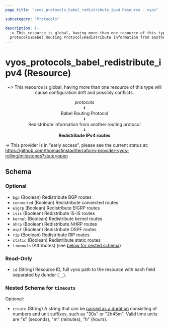 ```yaml
---
page_title: "vyos_protocols_babel_redistribute_ipv4 Resource - vyos"

subcategory: "Protocols"

description: |- 
  ~> This resource is global, having more than one resource of this type will cause configuration drift and possibly conflicts.
  protocols⯯Babel Routing Protocol⯯Redistribute information from another routing protocol⯯Redistribute IPv4 routes
---
```


# vyos_protocols_babel_redistribute_ipv4 (Resource)
<center>

~> This resource is global, having more than one resource of this type will cause configuration drift and possibly conflicts.

*protocols*  
⯯  
Babel Routing Protocol  
⯯  
Redistribute information from another routing protocol  
⯯  
**Redistribute IPv4 routes**


</center>

-> This provider is in "early access", please see the current status at: https://github.com/thomasfinstad/terraform-provider-vyos-rolling/milestones?state=open

## Schema

### Optional

- `bgp` (Boolean) Redistribute BGP routes
- `connected` (Boolean) Redistribute connected routes
- `eigrp` (Boolean) Redistribute EIGRP routes
- `isis` (Boolean) Redistribute IS-IS routes
- `kernel` (Boolean) Redistribute kernel routes
- `nhrp` (Boolean) Redistribute NHRP routes
- `ospf` (Boolean) Redistribute OSPF routes
- `rip` (Boolean) Redistribute RIP routes
- `static` (Boolean) Redistribute static routes
- `timeouts` (Attributes) (see [below for nested schema](#nestedatt--timeouts))

### Read-Only

- `id` (String) Resource ID, full vyos path to the resource with each field separated by dunder (`__`).

<a id="nestedatt--timeouts"></a>
### Nested Schema for `timeouts`

Optional:

- `create` (String) A string that can be [parsed as a duration](https://pkg.go.dev/time#ParseDuration) consisting of numbers and unit suffixes, such as &#34;30s&#34; or &#34;2h45m&#34;. Valid time units are &#34;s&#34; (seconds), &#34;m&#34; (minutes), &#34;h&#34; (hours).  
